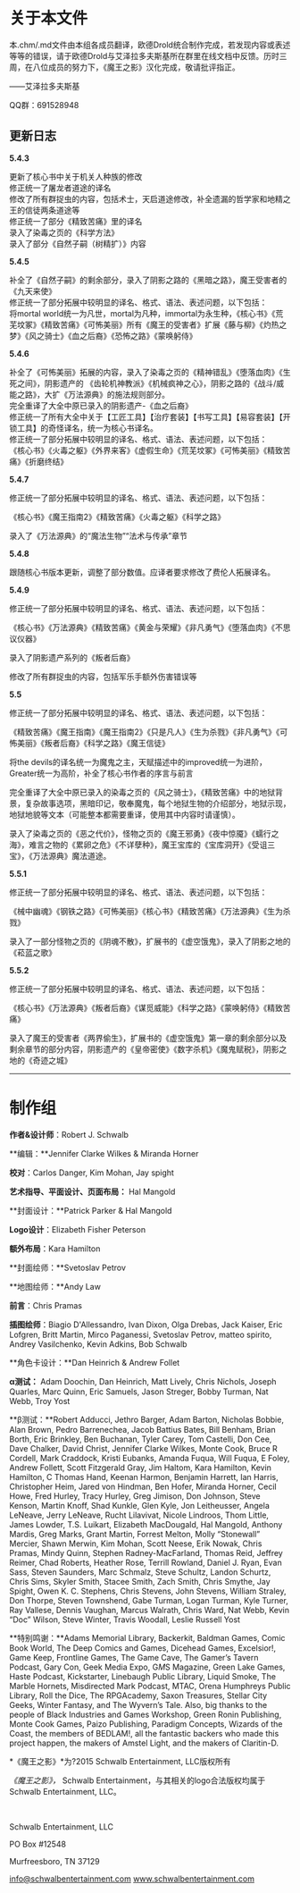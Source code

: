 # **关于本文件**

本.chm/.md文件由本组各成员翻译，欧德Drold统合制作完成，若发现内容或表述等等的错误，请于欧德Drold与艾泽拉多夫斯基所在群里在线文档中反馈。历时三周，在八位成员的努力下，《魔王之影》汉化完成，敬请批评指正。

——艾泽拉多夫斯基

QQ群：691528948

## 更新日志

**5.4.3**  

更新了核心书中关于机关人种族的修改  
修正统一了屠龙者道途的译名  
修改了所有群捉虫的内容，包括术士，天启道途修改，补全遗漏的哲学家和地精之王的信徒两条道途等  
修正统一了部分《精致苦痛》里的译名  
录入了染毒之页的《科学方法》  
录入了部分《自然子嗣（树精扩）》内容

**5.4.5**  

补全了《自然子嗣》的剩余部分，录入了阴影之路的《黑暗之路》，魔王受害者的《九天来使》  
修正统一了部分拓展中较明显的译名、格式、语法、表述问题，以下包括：  
将mortal
world统一为凡世，mortal为凡种，immortal为永生种，《核心书》《荒芜坟冢》《精致苦痛》《可怖美丽》所有《魔王的受害者》扩展《藤与柳》《灼热之梦》《风之骑士》《血之后裔》《恐怖之路》《蒙唤躬侍》

**5.4.6**  

补全了《可怖美丽》拓展的内容，录入了染毒之页的《精神错乱》《堕落血肉》《生死之间》，阴影遗产的
《齿轮机神教派》《机械疯神之心》，阴影之路的《战斗/威能之路》，大扩《万法源典》的施法规则部分。  
完全重译了大全中原已录入的阴影遗产-《血之后裔》  
修正统一了所有大全中关于【工匠工具】【治疗套装】【书写工具】【易容套装】【开锁工具】的奇怪译名，统一为核心书译名。  
修正统一了部分拓展中较明显的译名、格式、语法、表述问题，以下包括：  
《核心书》《火毒之躯》《外界来客》《虚假生命》《荒芜坟冢》《可怖美丽》《精致苦痛》《折磨终结》

**5.4.7**

修正统一了部分拓展中较明显的译名、格式、语法、表述问题，以下包括：

《核心书》《魔王指南2》《精致苦痛》《火毒之躯》《科学之路》

录入了《万法源典》的“魔法生物”“法术与传承”章节

**5.4.8**  

跟随核心书版本更新，调整了部分数值。应译者要求修改了费伦人拓展译名。

**5.4.9**

修正统一了部分拓展中较明显的译名、格式、语法、表述问题，以下包括：

《核心书》《万法源典》《精致苦痛》《黄金与荣耀》《非凡勇气》《堕落血肉》《不思议仪器》

录入了阴影遗产系列的《叛者后裔》

修改了所有群捉虫的内容，包括军乐手额外伤害错误等

**5.5**

修正统一了部分拓展中较明显的译名、格式、语法、表述问题，以下包括：

《精致苦痛》《魔王指南》《魔王指南2》《只是凡人》《生为杀戮》《非凡勇气》《可怖美丽》《叛者后裔》《科学之路》《魔王信徒》

将the
devils的译名统一为魔鬼之主，天赋描述中的improved统一为进阶，Greater统一为高阶，补全了核心书作者的序言与前言

完全重译了大全中原已录入的染毒之页的《风之骑士》，《精致苦痛》中的地狱背景，复杂故事选项，黑暗印记，敬奉魔鬼，每个地狱生物的介绍部分，地狱示现，地狱地貌等文本（可能整本都需要重译，使用其中内容时请谨慎）。

录入了染毒之页的《恶之代价》，怪物之页的《魔王邪勇》《夜中惊魇》《蠕行之海》，难言之物的《累卵之危》《不详孽种》，魔王宝库的《宝库洞开》《受诅三宝》，《万法源典》魔法道途。

**5.5.1**

修正统一了部分拓展中较明显的译名、格式、语法、表述问题，以下包括：

《械中幽魂》《钢铁之路》《可怖美丽》《核心书》《精致苦痛》《万法源典》《生为杀戮》

录入了一部分怪物之页的《阴魂不散》，扩展书的《虚空饿鬼》，录入了阴影之地的《菘蓝之歌》

**5.5.2**

修正统一了部分拓展中较明显的译名、格式、语法、表述问题，以下包括：

《核心书》《万法源典》《叛者后裔》《谋觅威能》《科学之路》《蒙唤躬侍》《精致苦痛》

录入了魔王的受害者《两界偷生》，扩展书的《虚空饿鬼》第一章的剩余部分以及剩余章节的部分内容，阴影遗产的《皇帝密使》《数字杀机》《魔鬼赋税》，阴影之地的《奇迹之城》

------------------------------------------------------------------------

# **制作组**

**作者&设计师**：Robert J. Schwalb

**编辑：**Jennifer Clarke Wilkes & Miranda Horner

**校对**：Carlos Danger, Kim Mohan, Jay spight

**艺术指导、平面设计、页面布局：** Hal Mangold

**封面设计：**Patrick Parker & Hal Mangold

**Logo设计**：Elizabeth Fisher Peterson

**额外布局**：Kara Hamilton

**封面绘师：**Svetoslav Petrov

**地图绘师：**Andy Law

**前言**：Chris Pramas

**插图绘师**：Biagio D'Allessandro, Ivan Dixon, Olga Drebas, Jack
Kaiser, Eric Lofgren, Britt Martin, Mirco Paganessi, Svetoslav Petrov,
matteo spirito, Andrey Vasilchenko, Kevin Adkins, Bob Schwalb

**角色卡设计：**Dan Heinrich & Andrew Follet

**α测试：** Adam Doochin, Dan Heinrich, Matt Lively, Chris Nichols,
Joseph Quarles, Marc Quinn, Eric Samuels, Jason Streger, Bobby Turman,
Nat Webb, Troy Yost

**β测试：**Robert Adducci, Jethro Barger, Adam Barton, Nicholas Bobbie,
Alan Brown, Pedro Barrenechea, Jacob Battius Bates, Bill Benham, Brian
Borth, Eric Brinkley, Ben Buchanan, Tyler Carey, Tom Castelli, Don Cee,
Dave Chalker, David Christ, Jennifer Clarke Wilkes, Monte Cook, Bruce R
Cordell, Mark Craddock, Kristi Eubanks, Amanda Fuqua, Will Fuqua, E
Foley, Andrew Follett, Scott Fitzgerald Gray, Jim Haltom, Kara Hamilton,
Kevin Hamilton, C Thomas Hand, Keenan Harmon, Benjamin Harrett, Ian
Harris, Christopher Heim, Jared von Hindman, Ben Hofer, Miranda Horner,
Cecil Howe, Fred Hurley, Tracy Hurley, Greg Jimison, Don Johnson, Steve
Kenson, Martin Knoff, Shad Kunkle, Glen Kyle, Jon Leitheusser, Angela
LeNeave, Jerry LeNeave, Rucht Lilavivat, Nicole Lindroos, Thom Little,
James Lowder, T.S. Luikart, Elizabeth MacDougald, Hal Mangold, Anthony
Mardis, Greg Marks, Grant Martin, Forrest Melton, Molly “Stonewall”
Mercier, Shawn Merwin, Kim Mohan, Scott Neese, Erik Nowak, Chris Pramas,
Mindy Quinn, Stephen Radney-MacFarland, Thomas Reid, Jeffrey Reimer,
Chad Roberts, Heather Rose, Terrill Rowland, Daniel J. Ryan, Evan Sass,
Steven Saunders, Marc Schmalz, Steve Schultz, Landon Schurtz, Chris
Sims, Skyler Smith, Stacee Smith, Zach Smith, Chris Smythe, Jay Spight,
Owen K. C. Stephens, Chris Stevens, John Stevens, William Straley, Don
Thorpe, Steven Townshend, Gabe Turman, Logan Turman, Kyle Turner, Ray
Vallese, Dennis Vaughan, Marcus Walrath, Chris Ward, Nat Webb, Kevin
“Doc” Wilson, Steve Winter, Travis Woodall, Leslie Russell Yost

**特别鸣谢：**Adams Memorial Library, Backerkit, Baldman Games, Comic
Book World, The Deep Comics and Games, Dicehead Games, Excelsior!, Game
Keep, Frontline Games, The Game Cave, The Gamer’s Tavern Podcast, Gary
Con, Geek Media Expo, G*M*S Magazine, Green Lake Games, Haste Podcast,
Kickstarter, Linebaugh Public Library, Liquid Smoke, The Marble Hornets,
Misdirected Mark Podcast, MTAC, Orena Humphreys Public Library, Roll the
Dice, The RPGAcademy, Saxon Treasures, Stellar City Geeks, Winter
Fantasy, and The Wyvern’s Tale. Also, big thanks to the people of Black
Industries and Games Workshop, Green Ronin Publishing, Monte Cook Games,
Paizo Publishing, Paradigm Concepts, Wizards of the Coast, the members
of BEDLAM!, all the fantastic backers who made this project happen, the
makers of Amstel Light, and the makers of Claritin-D.

*《魔王之影》*为?2015 Schwalb Entertainment, LLC版权所有

*《魔王之影》，* Schwalb
Entertainment，与其相关的logo合法版权均属于Schwalb Entertainment, LLC。

 

Schwalb Entertainment, LLC

PO Box \#12548

Murfreesboro, TN 37129

<a href="mailto:info@schwalbentertainment.com" class="url"
target="_blank">info@schwalbentertainment.com</a>
<a href="http://www.schwalbentertainment.com" class="url"
target="_blank">www.schwalbentertainment.com</a>

##  
